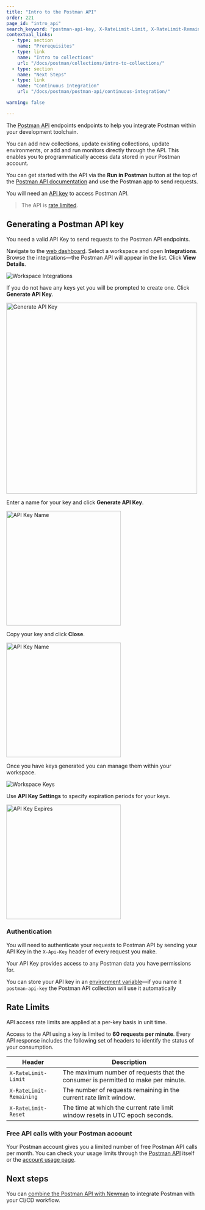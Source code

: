 ```yaml
---
title: "Intro to the Postman API"
order: 221
page_id: "intro_api"
search_keyword: "postman-api-key, X-RateLimit-Limit, X-RateLimit-Remaining, X-RateLimit-Reset"
contextual_links:
  - type: section
    name: "Prerequisites"
  - type: link
    name: "Intro to collections"
    url: "/docs/postman/collections/intro-to-collections/"
  - type: section
    name: "Next Steps"
  - type: link
    name: "Continuous Integration"
    url: "/docs/postman/postman-api/continuous-integration/"

warning: false

---
```


The [Postman API](https://docs.api.getpostman.com/) endpoints endpoints to help you integrate Postman within your development toolchain.

You can add new collections, update existing collections, update environments, or add and run monitors directly through the API. This enables you to programmatically access data stored in your Postman account.

You can get started with the API via the **Run in Postman** button at the top of the [Postman API documentation](https://docs.api.getpostman.com/) and use the Postman app to send requests.

You will need an [API key](#generating-a-postman-api-key) to access Postman API.

> The API is [rate limited](#rate-limits).

## Generating a Postman API key

You need a valid API Key to send requests to the Postman API endpoints.

Navigate to the [web dashboard](https://app.getpostman.com/). Select a workspace and open __Integrations__. Browse the integrations—the Postman API will appear in the list. Click __View Details__.

![Workspace Integrations](https://assets.postman.com/postman-docs/workspace-integrations-api.jpg)

If you do not have any keys yet you will be prompted to create one. Click __Generate API Key__.

<img alt="Generate API Key" src="https://assets.postman.com/postman-docs/generate-api-key.jpg" width="500px"/>

Enter a name for your key and click __Generate API Key__.

<img src="https://assets.postman.com/postman-docs/api-key-name.jpg" width="300px" alt="API Key Name"/>

Copy your key and click __Close__.

<img src="https://assets.postman.com/postman-docs/copy-api-key.jpg" width="300px" alt="API Key Name"/>

Once you have keys generated you can manage them within your workspace.

![Workspace Keys](https://assets.postman.com/postman-docs/api-keys-overview.jpg)

Use __API Key Settings__ to specify expiration periods for your keys.

<img src="https://assets.postman.com/postman-docs/api-key-expire.jpg" width="300px" alt="API Key Expires"/>

### Authentication

You will need to authenticate your requests to Postman API by sending your API Key in the `X-Api-Key` header of every request you make.

Your API Key provides access to any Postman data you have permissions for.

You can store your API key in an [environment variable](/docs/postman/variables-and-environments/variables/)—if you name it `postman-api-key` the Postman API collection will use it automatically

## Rate Limits

API access rate limits are applied at a per-key basis in unit time.

Access to the API using a key is limited to **60 requests per minute**. Every API response includes the following set of headers to identify the status of your consumption.

| Header                | Description   |
| ---                   | ---           |
| `X-RateLimit-Limit`   | The maximum number of requests that the consumer is permitted to make per minute. |
| `X-RateLimit-Remaining`| The number of requests remaining in the current rate limit window. |
| `X-RateLimit-Reset`   | The time at which the current rate limit window resets in UTC epoch seconds. |

### Free API calls with your Postman account

Your Postman account gives you a limited number of free Postman API calls per month. You can check your usage limits through the [Postman API](https://docs.api.getpostman.com) itself or the [account usage page](https://go.pstmn.io/postman-account-limits).

## Next steps

You can [combine the Postman API with Newman](/docs/postman/postman-api/continuous-integration/) to integrate Postman with your CI/CD workflow.
